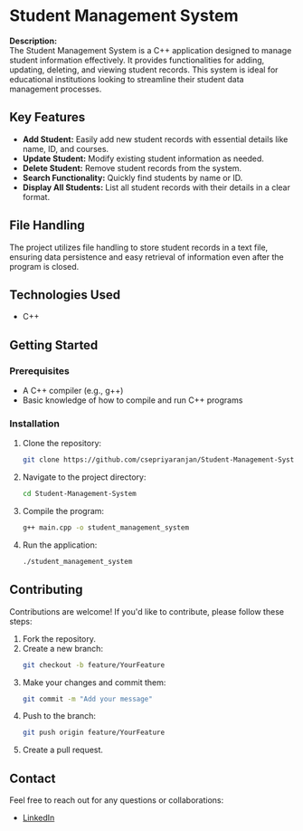 # Student Management System

**Description:**  
The Student Management System is a C++ application designed to manage student information effectively. It provides functionalities for adding, updating, deleting, and viewing student records. This system is ideal for educational institutions looking to streamline their student data management processes.

## Key Features

- **Add Student:** Easily add new student records with essential details like name, ID, and courses.
- **Update Student:** Modify existing student information as needed.
- **Delete Student:** Remove student records from the system.
- **Search Functionality:** Quickly find students by name or ID.
- **Display All Students:** List all student records with their details in a clear format.

## File Handling

The project utilizes file handling to store student records in a text file, ensuring data persistence and easy retrieval of information even after the program is closed.

## Technologies Used

- C++

## Getting Started

### Prerequisites

- A C++ compiler (e.g., g++)
- Basic knowledge of how to compile and run C++ programs

### Installation

1. Clone the repository:
   ```bash
   git clone https://github.com/csepriyaranjan/Student-Management-System.git

2. Navigate to the project directory:
   ```bash
   cd Student-Management-System
   ```
3. Compile the program:
   ```bash
   g++ main.cpp -o student_management_system
   ```
4. Run the application:
   ```bash
   ./student_management_system
   ```

## Contributing

Contributions are welcome! If you'd like to contribute, please follow these steps:

1. Fork the repository.
2. Create a new branch:
   ```bash
   git checkout -b feature/YourFeature
   ```
3. Make your changes and commit them:
   ```bash
   git commit -m "Add your message"
   ```
4. Push to the branch:
   ```bash
   git push origin feature/YourFeature
   ```
5. Create a pull request.


## Contact

Feel free to reach out for any questions or collaborations:

- [LinkedIn](https://linkedin.com/in/csepriyaranjan)
